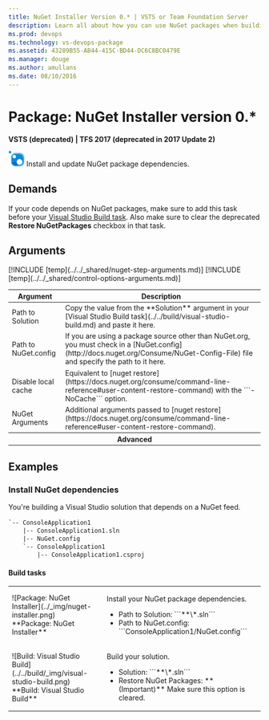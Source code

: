 ```yaml
---
title: NuGet Installer Version 0.* | VSTS or Team Foundation Server
description: Learn all about how you can use NuGet packages when building code in Visual Studio Team Services and Team Foundation Server
ms.prod: devops
ms.technology: vs-devops-package
ms.assetid: 43289B55-AB44-415C-BD44-DC6C8BC0479E
ms.manager: douge
ms.author: amullans
ms.date: 08/10/2016
---
```


# Package: NuGet Installer version 0.*

**VSTS (deprecated) | TFS 2017 (deprecated in 2017 Update 2)**

![](../_img/nuget-installer.png) Install and update NuGet package dependencies.

## Demands

If your code depends on NuGet packages, make sure to add this task before your [Visual Studio Build task](../../build/visual-studio-build.md). Also make sure to clear the deprecated **Restore NuGetPackages** checkbox in that task.

## Arguments

<table>
<thead>
<tr>
<th>Argument</th>
<th>Description</th>
</tr>
</thead>
<tr>
<td>Path to Solution</td>
<td>
Copy the value from the **Solution** argument in your [Visual Studio Build task](../../build/visual-studio-build.md) and paste it here.
</td>
</tr>
<tr>
<td>Path to NuGet.config</td>
<td>
If you are using a package source other than NuGet.org, you must check in a [NuGet.config](http://docs.nuget.org/Consume/NuGet-Config-File) file and specify the path to it here.
</td>
</tr>
<tr>
<td>Disable local cache</td>
<td>
Equivalent to [nuget restore](https://docs.nuget.org/consume/command-line-reference#user-content-restore-command) with the ```-NoCache``` option.
</td>
</tr>
<tr>
<td>NuGet Arguments</td>
<td>
Additional arguments passed to [nuget restore](https://docs.nuget.org/consume/command-line-reference#user-content-restore-command).
</td>
</tr>
<tr><th style="text-align: center" colspan="2">Advanced</th></tr>
[!INCLUDE [temp](../../_shared/nuget-step-arguments.md)]
[!INCLUDE [temp](../../_shared/control-options-arguments.md)]
</table>

## Examples

### Install NuGet dependencies

You're building a Visual Studio solution that depends on a NuGet feed.

```
`-- ConsoleApplication1
    |-- ConsoleApplication1.sln
    |-- NuGet.config
    `-- ConsoleApplication1
        |-- ConsoleApplication1.csproj
```


#### Build tasks

<table>
<tr>
<td>![Package: NuGet Installer](../_img/nuget-installer.png)<br/>**Package: NuGet Installer**</td>
<td>
<p>Install your NuGet package dependencies.</p>
<ul>
<li>Path to Solution: ```**\*.sln```</li>
<li>Path to NuGet.config: ```ConsoleApplication1/NuGet.config```</li>
</ul>
</td>
</tr>
<tr>
<td>![Build: Visual Studio Build](../../build/_img/visual-studio-build.png)<br/>**Build: Visual Studio Build**</td>
<td>
<p>Build your solution.</p>
<ul>
<li>Solution: ```**\*.sln```</li>
<li>Restore NuGet Packages: **(Important)** Make sure this option is cleared.</li>
</ul>
</td>
</tr>
</table>


